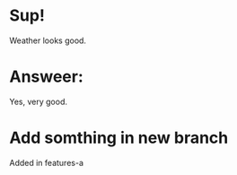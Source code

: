 # Sup!
Weather looks good.
# Answeer:
Yes, very good.
# Add somthing in new branch
Added in features-a